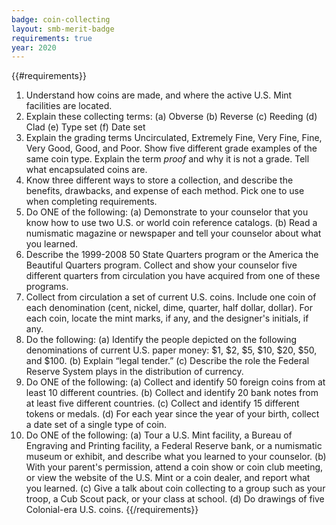 ```yaml
---
badge: coin-collecting
layout: smb-merit-badge
requirements: true
year: 2020
---
```


{{#requirements}}
1. Understand how coins are made, and where the active U.S. Mint facilities are located.
2. Explain these collecting terms:
    (a) Obverse
    (b) Reverse
    (c) Reeding
    (d) Clad
    (e) Type set
    (f) Date set
3. Explain the grading terms Uncirculated, Extremely Fine, Very Fine, Fine, Very Good, Good, and Poor. Show five different grade examples of the same coin type. Explain the term *proof* and why it is not a grade. Tell what encapsulated coins are.
4. Know three different ways to store a collection, and describe the benefits, drawbacks, and expense of each method. Pick one to use when completing requirements.
5. Do ONE of the following:
    (a) Demonstrate to your counselor that you know how to use two U.S. or world coin reference catalogs.
    (b) Read a numismatic magazine or newspaper and tell your counselor about what you learned.
6. Describe the 1999-2008 50 State Quarters program or the America the Beautiful Quarters program. Collect and show your counselor five different quarters from circulation you have acquired from one of these programs.
7. Collect from circulation a set of current U.S. coins. Include one coin of each denomination (cent, nickel, dime, quarter, half dollar, dollar). For each coin, locate the mint marks, if any, and the designer's initials, if any.
8. Do the following:
    (a) Identify the people depicted on the following denominations of current U.S. paper money: $1, $2, $5, $10, $20, $50, and $100.
    (b) Explain “legal tender.”
    (c) Describe the role the Federal Reserve System plays in the distribution of currency.
9. Do ONE of the following:
    (a) Collect and identify 50 foreign coins from at least 10 different countries.
    (b) Collect and identify 20 bank notes from at least five different countries.
    (c) Collect and identify 15 different tokens or medals.
    (d) For each year since the year of your birth, collect a date set of a single type of coin.
10. Do ONE of the following:
    (a) Tour a U.S. Mint facility, a Bureau of Engraving and Printing facility, a Federal Reserve bank, or a numismatic museum or exhibit, and describe what you learned to your counselor.
    (b) With your parent's permission, attend a coin show or coin club meeting, or view the website of the U.S. Mint or a coin dealer, and report what you learned.
    (c) Give a talk about coin collecting to a group such as your troop, a Cub Scout pack, or your class at school.
    (d) Do drawings of five Colonial-era U.S. coins.
{{/requirements}}
